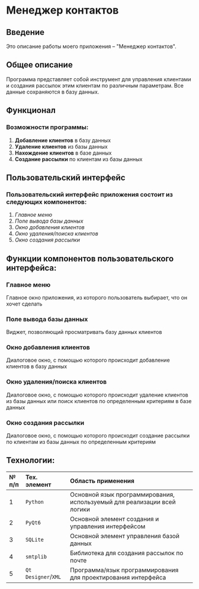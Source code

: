 # Менеджер контактов


## Введение

   Это описание работы моего приложения – "Менеджер контактов".


## Общее описание

   Программа представляет собой инструмент для управления клиентами и создания рассылок этим клиентам по различным параметрам. Все данные сохраняются в базу данных.


## Функционал

   ### Возможности программы:
   1. **Добавление клиентов** в базу данных
   1. **Удаление клиентов** из базы данных
   1. **Нахождение клиентов** в базе данных
   1. **Создание рассылки** по клиентам из базы данных


## Пользовательский интерфейс

   ### Пользовательский интерфейс приложения состоит из следующих компонентов:
   1. _Главное меню_
   1. _Поле вывода базы данных_
   1. _Окно добавления клиентов_
   1. _Окно удаления/поиска клиентов_
   1. _Окно создания рассылки_


## Функции компонентов пользовательского интерфейса:

   ### Главное меню

   Главное окно приложения, из которого пользователь выбирает, что он хочет сделать

   ### Поле вывода базы данных

   Виджет, позволяющий просматривать базу данных клиентов

   ### Окно добавления клиентов

   Диалоговое окно, с помощью которого происходит добавление клиентов в базу данных

   ### Окно удаления/поиска клиентов

   Диалоговое окно, с помощью которого происходит удаление клиентов из базы данных или поиск клиентов по определенным критериям в базе данных

   ### Окно создания рассылки

   Диалоговое окно, с помощью которого происходит создание рассылки по клиентам из базы данных по определенным критериям 



## Технологии:

   |№ п/п|Тех. элемент|Область применения|
   | :- | :- | :- |
   |1|`Python`|Основной язык программирования, используемый для реализации всей логики|
   |2|`PyQt6`|Основной элемент  создания и управления интерфейсом|
   |3|`SQLite`|Основной элемент управления базой данных|
   |4|`smtplib`|Библиотека для создания рассылок по почте|
   |5|`Qt Designer`/`XML`|Программа/язык программирования для проектирования интерфейса|

